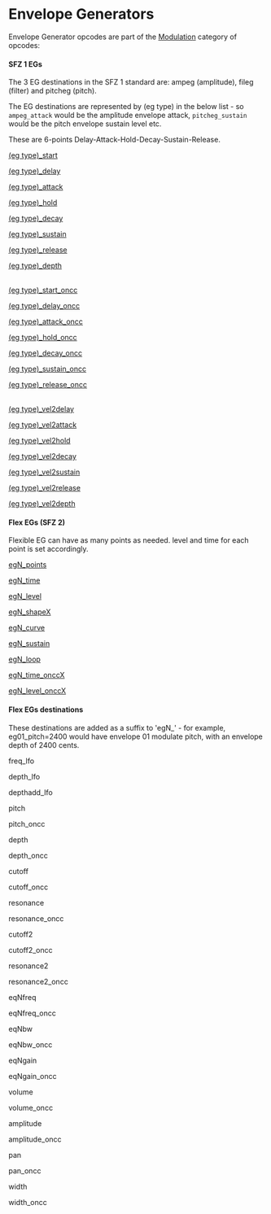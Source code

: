 ---
---
# Envelope Generators

Envelope Generator opcodes are part of the [Modulation](/categories/modulation)
category of opcodes:

#### SFZ 1 EGs

The 3 EG destinations in the SFZ 1 standard are: ampeg (amplitude),
fileg (filter) and pitcheg (pitch).

The EG destinations are represented by (eg type) in the below list - so
`ampeg_attack` would be the amplitude envelope attack, `pitcheg_sustain` would be
the pitch envelope sustain level etc.

These are 6-points Delay-Attack-Hold-Decay-Sustain-Release.

[(eg type)_start](/opcodes/(eg_type)_start)

[(eg type)_delay](/opcodes/(eg_type)_delay)

[(eg type)_attack](/opcodes/(eg_type)_attack)

[(eg type)_hold](/opcodes/(eg_type)_hold)

[(eg type)_decay](/opcodes/(eg_type)_decay)

[(eg type)_sustain](/opcodes/(eg_type)_sustain)

[(eg type)_release](/opcodes/(eg_type)_release)

[(eg type)_depth](/opcodes/(eg_type)_depth)
<br/><br/>

[(eg type)_start_oncc](/opcodes/(eg_type)_start)

[(eg type)_delay_oncc](/opcodes/(eg_type)_delay)

[(eg type)_attack_oncc](/opcodes/(eg_type)_attack)

[(eg type)_hold_oncc](/opcodes/(eg_type)_hold)

[(eg type)_decay_oncc](/opcodes/(eg_type)_decay)

[(eg type)_sustain_oncc](/opcodes/(eg_type)_sustain)

[(eg type)_release_oncc](/opcodes/(eg_type)_release)
<br/><br/>

[(eg type)_vel2delay](/opcodes/(eg_type)_vel2delay)

[(eg type)_vel2attack](/opcodes/(eg_type)_vel2attack)

[(eg type)_vel2hold](/opcodes/(eg_type)_vel2hold)

[(eg type)_vel2decay](/opcodes/(eg_type)_vel2decay)

[(eg type)_vel2sustain](/opcodes/(eg_type)_vel2sustain)

[(eg type)_vel2release](/opcodes/(eg_type)_vel2release)

[(eg type)_vel2depth](/opcodes/(eg_type)_vel2depth)

#### Flex EGs (SFZ 2)

Flexible EG can have as many points as needed. level and time for each point is
set accordingly.

[egN_points](/opcodes/egN_points)

[egN_time](/opcodes/egN_time)

[egN_level](/opcodes/egN_level)

[egN_shapeX](/opcodes/egN_shapeX)

[egN_curve](/opcodes/egN_curve)

[egN_sustain](/opcodes/egN_sustain)

[egN_loop](/opcodes/egN_loop)

[egN_time_onccX](/opcodes/egN_time)

[egN_level_onccX](/opcodes/egN_level)

#### Flex EGs destinations

These destinations are added as a suffix to 'egN_' - for example,
eg01_pitch=2400 would have envelope 01 modulate pitch,
with an envelope depth of 2400 cents.

freq_lfo

depth_lfo

depthadd_lfo

pitch

pitch_oncc

depth

depth_oncc

cutoff

cutoff_oncc

resonance

resonance_oncc

cutoff2

cutoff2_oncc

resonance2

resonance2_oncc

eqNfreq

eqNfreq_oncc

eqNbw

eqNbw_oncc

eqNgain

eqNgain_oncc

volume

volume_oncc

amplitude

amplitude_oncc

pan

pan_oncc

width

width_oncc 
